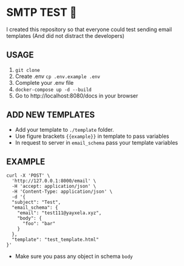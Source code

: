 # SMTP TEST 📮

I created this repository so that everyone could test sending email templates (And did not distract the  developers)


## USAGE
1. `git clone`
2. Create .env `cp .env.example .env`
3. Complete your .env file
4. `docker-compose up -d --build`
5. Go to http://localhost:8080/docs in your browser

## ADD NEW TEMPLATES
* Add your template to `./template` folder.
* Use figure brackets `{{example}}` in template to pass variables
* In request to server in `email_schema` pass your template variables

## EXAMPLE

```shell
curl -X 'POST' \
  'http://127.0.0.1:8000/email' \
  -H 'accept: application/json' \
  -H 'Content-Type: application/json' \
  -d '{
  "subject": "Test",
  "email_schema": {
    "email": "test111@yayxela.xyz",
    "body": {
      "foo": "bar"
    }
  },
  "template": "test_template.html"
}'
```
* Make sure you pass any object in schema `body` 